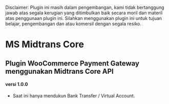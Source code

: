 Disclaimer: Plugin ini masih dalam pengembangan, kami tidak bertanggung jawab atas segala kerugian yang ditimbulkan baik secara moril dan materil atas penggunaan plugin ini. Silahkan menggunakan plugin ini untuk tujuan belajar, pengembangan dan atau komersil dengan segala resiko.

# MS Midtrans Core

## Plugin WooCommerce Payment Gateway menggunakan Midtrans Core API

#### versi 1.0.0
- Saat ini hanya mendukun Bank Transfer / Virtual Account.
